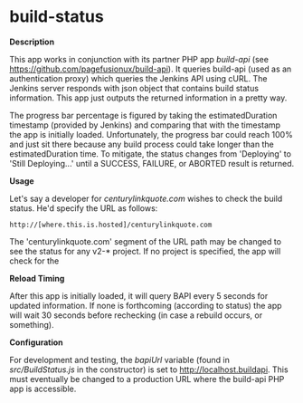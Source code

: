 # build-status

**Description**

This app works in conjunction with its partner PHP app _build-api_ (see https://github.com/pagefusionux/build-api). It queries
build-api (used as an authentication proxy) which queries the Jenkins API using cURL. The Jenkins 
server responds with json object that contains build status information. This app just outputs 
the returned information in a pretty way.

The progress bar percentage is figured by taking the estimatedDuration timestamp (provided by Jenkins) and
comparing that with the timestamp the app is initially loaded. Unfortunately, the progress bar could reach
100% and just sit there because any build process could take longer than the estimatedDuration time. To 
mitigate, the status changes from 'Deploying' to 'Still Deploying...' until a SUCCESS, FAILURE, or 
ABORTED result is returned.

**Usage**

Let's say a developer for _centurylinkquote.com_ wishes to check the build status. He'd specify the
 URL as follows:
 ````
 http://[where.this.is.hosted]/centurylinkquote.com
 ````
The 'centurylinkquote.com' segment of the URL path may be changed to see the status for any v2-*
project. If no project is specified, the app will check for the 

**Reload Timing**

After this app is initially loaded, it will query BAPI every 5 seconds for updated information. If 
none is forthcoming (according to status) the app will wait 30 seconds before rechecking (in case
a rebuild occurs, or something).

**Configuration**

For development and testing, the _bapiUrl_ variable (found in _src/BuildStatus.js_ in the
constructor) is set to http://localhost.buildapi. This must eventually be changed to a 
production URL where the build-api PHP app is accessible.
